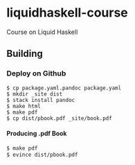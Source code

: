 # liquidhaskell-course
Course on Liquid Haskell 


## Building

### Deploy on Github

```
$ cp package.yaml.pandoc package.yaml
$ mkdir _site dist
$ stack install pandoc
$ make html
$ make pdf
$ cp dist/pbook.pdf _site/book.pdf
```

#### Producing .pdf Book

```bash
$ make pdf
$ evince dist/pbook.pdf
```

